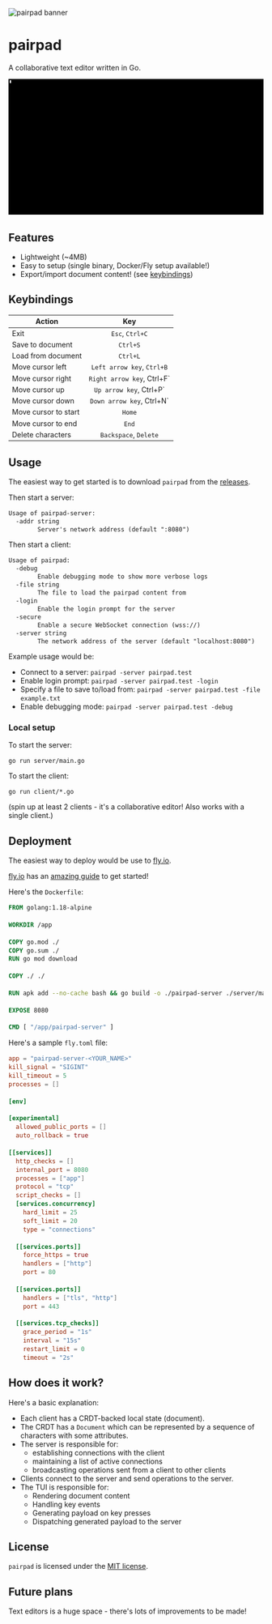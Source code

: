 ![pairpad banner](.github/assets/pairpad.png)

# pairpad

A collaborative text editor written in Go.

![Preview](.github/assets/demo.gif)

## Features

- Lightweight (~4MB)
- Easy to setup (single binary, Docker/Fly setup available!)
- Export/import document content! (see [keybindings](#keybindings))

## Keybindings

| Action         | Key |
|--------------|:-----:|
| Exit |  `Esc`, `Ctrl+C` |
| Save to document |  `Ctrl+S` |
| Load from document |  `Ctrl+L` |
| Move cursor left |  `Left arrow key`, `Ctrl+B` |
| Move cursor right |  `Right arrow key`, Ctrl+F` |
| Move cursor up |  `Up arrow key`, Ctrl+P` |
| Move cursor down |  `Down arrow key`, Ctrl+N` |
| Move cursor to start |  `Home` |
| Move cursor to end |  `End` |
| Delete characters |  `Backspace`, `Delete` |

## Usage

The easiest way to get started is to download `pairpad` from the [releases](https://github.com/burntcarrot/pairpad/releases).

Then start a server:

```
Usage of pairpad-server:
  -addr string
        Server's network address (default ":8080")
```

Then start a client:

```
Usage of pairpad:
  -debug
        Enable debugging mode to show more verbose logs
  -file string
        The file to load the pairpad content from
  -login
        Enable the login prompt for the server
  -secure
        Enable a secure WebSocket connection (wss://)
  -server string
        The network address of the server (default "localhost:8080")
```

Example usage would be:

- Connect to a server: `pairpad -server pairpad.test`
- Enable login prompt: `pairpad -server pairpad.test -login`
- Specify a file to save to/load from: `pairpad -server pairpad.test -file example.txt`
- Enable debugging mode: `pairpad -server pairpad.test -debug`

### Local setup

To start the server:

```
go run server/main.go
```

To start the client:

```
go run client/*.go
```

(spin up at least 2 clients - it's a collaborative editor! Also works with a single client.)

## Deployment

The easiest way to deploy would be use to [fly.io](https://fly.io/).

[fly.io](https://fly.io/) has an [amazing guide](https://fly.io/docs/hands-on/) to get started!

Here's the `Dockerfile`:

```Dockerfile
FROM golang:1.18-alpine

WORKDIR /app

COPY go.mod ./
COPY go.sum ./
RUN go mod download

COPY ./ ./

RUN apk add --no-cache bash && go build -o ./pairpad-server ./server/main.go

EXPOSE 8080

CMD [ "/app/pairpad-server" ]
```

Here's a sample `fly.toml` file:

```toml
app = "pairpad-server-<YOUR_NAME>"
kill_signal = "SIGINT"
kill_timeout = 5
processes = []

[env]

[experimental]
  allowed_public_ports = []
  auto_rollback = true

[[services]]
  http_checks = []
  internal_port = 8080
  processes = ["app"]
  protocol = "tcp"
  script_checks = []
  [services.concurrency]
    hard_limit = 25
    soft_limit = 20
    type = "connections"

  [[services.ports]]
    force_https = true
    handlers = ["http"]
    port = 80

  [[services.ports]]
    handlers = ["tls", "http"]
    port = 443

  [[services.tcp_checks]]
    grace_period = "1s"
    interval = "15s"
    restart_limit = 0
    timeout = "2s"
```

## How does it work?

Here's a basic explanation:

- Each client has a CRDT-backed local state (document).
- The CRDT has a `Document` which can be represented by a sequence of characters with some attributes.
- The server is responsible for:
  - establishing connections with the client
  - maintaining a list of active connections
  - broadcasting operations sent from a client to other clients
- Clients connect to the server and send operations to the server.
- The TUI is responsible for:
  - Rendering document content
  - Handling key events
  - Generating payload on key presses
  - Dispatching generated payload to the server

## License

`pairpad` is licensed under the [MIT license](LICENSE).

## Future plans

Text editors is a huge space - there's lots of improvements to be made!
